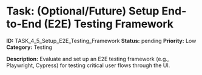 # Task: (Optional/Future) Setup End-to-End (E2E) Testing Framework

**ID:** TASK_4_5_Setup_E2E_Testing_Framework
**Status:** pending
**Priority:** Low
**Category:** Testing

**Description:**
Evaluate and set up an E2E testing framework (e.g., Playwright, Cypress) for testing critical user flows through the UI.
